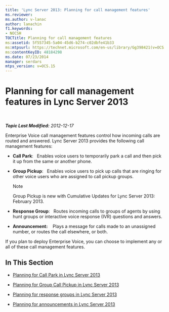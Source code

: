 ```yaml
---
title: 'Lync Server 2013: Planning for call management features'
ms.reviewer: 
ms.author: v-lanac
author: lanachin
f1.keywords:
- NOCSH
TOCTitle: Planning for call management features
ms:assetid: 5f557345-5a04-45d6-b274-c02dbfe41b33
ms:mtpsurl: https://technet.microsoft.com/en-us/library/Gg398421(v=OCS.15)
ms:contentKeyID: 48184298
ms.date: 07/23/2014
manager: serdars
mtps_version: v=OCS.15
---
```


<div data-xmlns="http://www.w3.org/1999/xhtml">

<div class="topic" data-xmlns="http://www.w3.org/1999/xhtml" data-msxsl="urn:schemas-microsoft-com:xslt" data-cs="https://msdn.microsoft.com/">

<div data-asp="https://msdn2.microsoft.com/asp">

# Planning for call management features in Lync Server 2013

</div>

<div id="mainSection">

<div id="mainBody">

<span> </span>

_**Topic Last Modified:** 2012-12-17_

Enterprise Voice call management features control how incoming calls are routed and answered. Lync Server 2013 provides the following call management features:

  - **Call Park**:   Enables voice users to temporarily park a call and then pick it up from the same or another phone.

  - **Group Pickup**:   Enables voice users to pick up calls that are ringing for other voice users who are assigned to call pickup groups.
    
    <div>
    

    > [!NOTE]  
    > Group Pickup is new with Cumulative Updates for Lync Server 2013: February 2013.

    
    </div>

  - **Response Group**:   Routes incoming calls to groups of agents by using hunt groups or interactive voice response (IVR) questions and answers.

  - **Announcement:**    Plays a message for calls made to an unassigned number, or routes the call elsewhere, or both.

If you plan to deploy Enterprise Voice, you can choose to implement any or all of these call management features.

<div>

## In This Section

  - [Planning for Call Park in Lync Server 2013](lync-server-2013-planning-for-call-park.md)

  - [Planning for Group Call Pickup in Lync Server 2013](lync-server-2013-planning-for-group-call-pickup.md)

  - [Planning for response groups in Lync Server 2013](lync-server-2013-planning-for-response-groups.md)

  - [Planning for announcements in Lync Server 2013](lync-server-2013-planning-for-announcements.md)

</div>

</div>

<span> </span>

</div>

</div>

</div>

